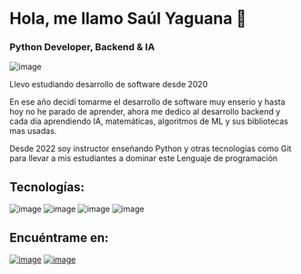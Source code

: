 # Hola, me llamo **Saúl Yaguana** 👋

### Python Developer, Backend & IA

![image](https://user-images.githubusercontent.com/83479030/219871878-162910a4-7bcc-4c77-8a5e-8b0b8e67b897.png)


Llevo estudiando desarrollo de software desde 2020

En ese año decidí tomarme el desarrollo de software muy enserio y hasta hoy no he parado de aprender,
ahora me dedico al desarrollo backend y cada día aprendiendo IA, matemáticas, algoritmos de ML y sus bibliotecas mas usadas.

Desde 2022 soy instructor enseñando Python y otras tecnologías como Git para llevar a mis estudiantes a dominar este Lenguaje de programación

## Tecnologías:
![image](https://user-images.githubusercontent.com/83479030/219872689-c07eba7d-593a-4e54-9077-0a0c8d33efa7.png)
![image](https://user-images.githubusercontent.com/83479030/219872770-86fcd260-482c-4890-a9f8-d34a7fb6216a.png)
![image](https://user-images.githubusercontent.com/83479030/219872781-16fa3a3d-de7a-4d59-ba02-46336e16ec26.png)
![image](https://user-images.githubusercontent.com/83479030/219873447-d7dcc087-dfd1-43cd-b334-1673afceef33.png)

## Encuéntrame en:
[![image](https://user-images.githubusercontent.com/83479030/219873171-ad762f1a-af75-4d4e-aa2f-8cc64d28e06d.png)](https://twitter.com/saulyaguana)
[![image](https://user-images.githubusercontent.com/83479030/219873363-32630271-04a1-46f5-8dc0-f156f31cc937.png)](https://www.instagram.com/saul_yaguana/)

